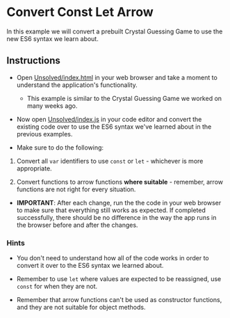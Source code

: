 # Convert Const Let Arrow

In this example we will convert a prebuilt Crystal Guessing Game to use the new ES6 syntax we learn about.

## Instructions

- Open [Unsolved/index.html](Unsolved/index.html) in your web browser and take a moment to understand the application's functionality.

  - This example is similar to the Crystal Guessing Game we worked on many weeks ago.

- Now open [Unsolved/index.js](Unsolved/index.js) in your code editor and convert the existing code over to use the ES6 syntax we've learned about in the previous examples.

- Make sure to do the following:

1. Convert all `var` identifiers to use `const` or `let` - whichever is more appropriate.

2. Convert functions to arrow functions **where suitable** - remember, arrow functions are not right for every situation.

- **IMPORTANT**: After each change, run the the code in your web browser to make sure that everything still works as expected. If completed successfully, there should be no difference in the way the app runs in the browser before and after the changes.

### Hints

- You don't need to understand how all of the code works in order to convert it over to the ES6 syntax we learned about.

- Remember to use `let` where values are expected to be reassigned, use `const` for when they are not.

- Remember that arrow functions can't be used as constructor functions, and they are not suitable for object methods.
